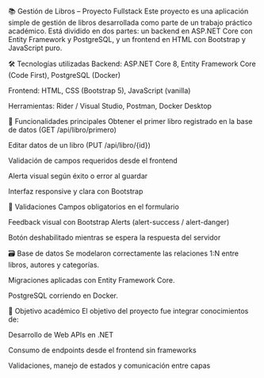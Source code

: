 📚 Gestión de Libros – Proyecto Fullstack
Este proyecto es una aplicación simple de gestión de libros desarrollada como parte de un trabajo práctico académico. Está dividido en dos partes: un backend en ASP.NET Core con Entity Framework y PostgreSQL, y un frontend en HTML con Bootstrap y JavaScript puro.

🛠 Tecnologías utilizadas
Backend: ASP.NET Core 8, Entity Framework Core (Code First), PostgreSQL (Docker)

Frontend: HTML, CSS (Bootstrap 5), JavaScript (vanilla)

Herramientas: Rider / Visual Studio, Postman, Docker Desktop

🔄 Funcionalidades principales
Obtener el primer libro registrado en la base de datos (GET /api/libro/primero)

Editar datos de un libro (PUT /api/libro/{id})

Validación de campos requeridos desde el frontend

Alerta visual según éxito o error al guardar

Interfaz responsive y clara con Bootstrap

🧪 Validaciones
Campos obligatorios en el formulario

Feedback visual con Bootstrap Alerts (alert-success / alert-danger)

Botón deshabilitado mientras se espera la respuesta del servidor

🗃 Base de datos
Se modelaron correctamente las relaciones 1:N entre libros, autores y categorías.

Migraciones aplicadas con Entity Framework Core.

PostgreSQL corriendo en Docker.

🎯 Objetivo académico
El objetivo del proyecto fue integrar conocimientos de:

Desarrollo de Web APIs en .NET

Consumo de endpoints desde el frontend sin frameworks

Validaciones, manejo de estados y comunicación entre capas
